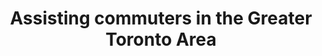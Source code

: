 ---
title: Assisting commuters in the Greater Toronto Area
tags: [Personal, Design, Concept Test]
thumb: /assets/images/presto/thumb.jpg
---